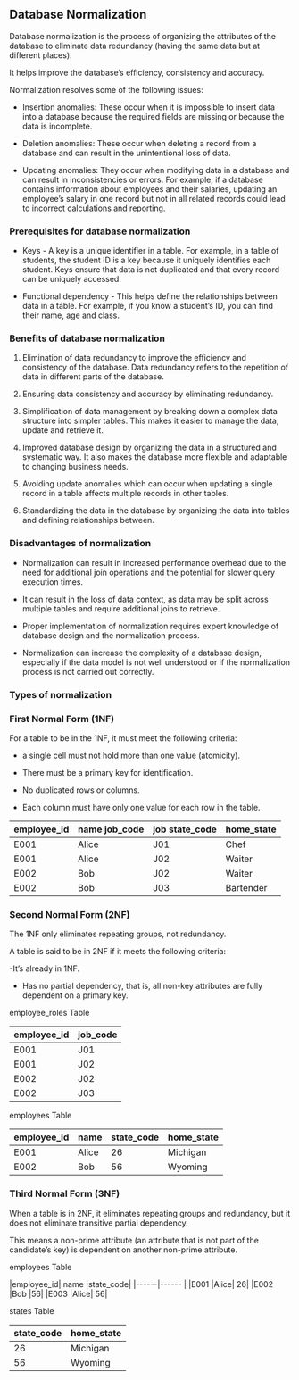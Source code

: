 ## Database Normalization

Database normalization is the process of organizing the attributes of the database to eliminate data redundancy (having the same data but at different places).

It helps improve the database’s efficiency, consistency and accuracy.

Normalization resolves some of the following issues:

- Insertion anomalies: These occur when it is impossible to insert data into a database because the required fields are missing or because the data is incomplete.

- Deletion anomalies: These occur when deleting a record from a database and can result in the unintentional loss of data.

- Updating anomalies: They occur when modifying data in a database and can result in inconsistencies or errors. For example, if a database contains information about employees and their salaries, updating an employee’s salary in one record but not in all related records could lead to incorrect calculations and reporting.

### Prerequisites for database normalization

- Keys - A key is a unique identifier in a table. For example, in a table of students, the student ID is a key because it uniquely identifies each student. Keys ensure that data is not duplicated and that every record can be uniquely accessed.

- Functional dependency - This helps define the relationships between data in a table. For example, if you know a student’s ID, you can find their name, age and class. 

### Benefits of database normalization
1. Elimination of data redundancy to improve the efficiency and consistency of the database.  Data redundancy refers to the repetition of data in different parts of the database.

2. Ensuring data consistency and accuracy by eliminating redundancy.

3. Simplification of data management by breaking down a complex data structure into simpler tables. This makes it easier to manage the data, update and retrieve it.

4. Improved database design by organizing the data in a structured and systematic way. It also makes the database more flexible and adaptable to changing business needs.

5. Avoiding update anomalies which can occur when updating a single record in a table affects multiple records in other tables.

6. Standardizing the data in the database by organizing the data into tables and defining relationships between.

### Disadvantages of normalization

- Normalization can result in increased performance overhead due to the need for additional join operations and the potential for slower query execution times.

- It can result in the loss of data context, as data may be split across multiple tables and require additional joins to retrieve.

- Proper implementation of normalization requires expert knowledge of database design and the normalization process.

- Normalization can increase the complexity of a database design, especially if the data model is not well understood or if the normalization process is not carried out correctly.

### Types of normalization

### First Normal Form (1NF)

For a table to be in the 1NF, it must meet the following criteria:

- a single cell must not hold more than one value (atomicity).

- There must be a primary key for identification.

- No duplicated rows or columns.

- Each column must have only one value for each row in the table.


|employee_id | name	job_code | job	state_code | home_state |
|------|------ |------|------- |
|E001|	Alice|	J01|	Chef|	26|	Michigan|
|E001|	Alice|	J02	|Waiter|	26|	Michigan|
|E002|	Bob	|J02|	Waiter	|56|	Wyoming|
|E002	|Bob|	J03|	Bartender|	56|	Wyoming|

### Second Normal Form (2NF)

The 1NF only eliminates repeating groups, not redundancy.

A table is said to be in 2NF if it meets the following criteria:

-It’s already in 1NF.

- Has no partial dependency, that is, all non-key attributes are fully dependent on a primary key.

employee_roles Table

|employee_id	|job_code|
|------|------ |
|E001|	J01|
|E001|	J02|
|E002|	J02|
|E002|	J03|

employees Table

|employee_id	|name|	state_code|	home_state|
|------|------ |------|------- |
|E001|	Alice|	26|	Michigan|
|E002|	Bob	|56	|Wyoming|

### Third Normal Form (3NF)

When a table is in 2NF, it eliminates repeating groups and redundancy, but it does not eliminate transitive partial dependency.

This means a non-prime attribute (an attribute that is not part of the candidate’s key) is dependent on another non-prime attribute. 

employees Table

|employee_id|	name	|state_code|
|------|------ |
|E001	|Alice|	26|
|E002	|Bob	|56|
|E003	|Alice|	56|

states Table

|state_code	|home_state|
|------|------ |
|26|	Michigan|
|56|	Wyoming|
